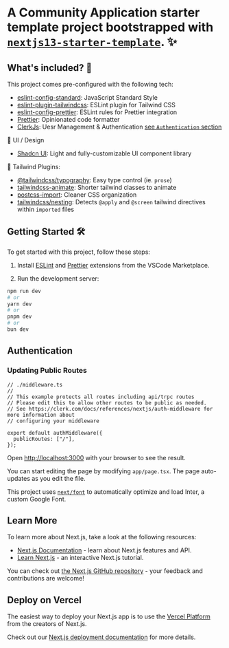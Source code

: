 # A Community Application starter template project bootstrapped with [`nextjs13-starter-template`](https://github.com/rhyanvargas/nextjs13-starter-template). ✨

## What's included? 🚀

This project comes pre-configured with the following tech:

- [eslint-config-standard](https://github.com/standard/eslint-config-standard): JavaScript Standard Style
- [eslint-plugin-tailwindcss](https://github.com/nuxt/eslint-plugin-tailwindcss): ESLint plugin for Tailwind CSS
- [eslint-config-prettier](https://github.com/prettier/eslint-config-prettier): ESLint rules for Prettier integration
- [Prettier](https://prettier.io/): Opinionated code formatter
- [ClerkJs](https://clerk.com/): Uesr Management & Authentication [see `Authentication` section](#authentication)

🎨 UI / Design
- [Shadcn UI](https://ui.shadcn.com/): Light and fully-customizable UI component library

🔌 Tailwind Plugins:

- [@tailwindcss/typography](https://tailwindcss.com/docs/typography-plugin): Easy type control (ie. `prose`)
- [tailwindcss-animate](https://github.com/jamiebuilds/tailwindcss-animate): Shorter tailwind classes to animate
- [postcss-import](https://tailwindcss.com/docs/using-with-preprocessors#build-time-imports): Cleaner CSS organization
- [tailwindcss/nesting](https://tailwindcss.com/docs/using-with-preprocessors#nesting): Detects `@apply` and `@screen` tailwind directives within `imported` files

## Getting Started 🛠️

To get started with this project, follow these steps:

1. Install [ESLint](https://marketplace.visualstudio.com/items?itemName=dbaeumer.vscode-eslint) and [Prettier](https://marketplace.visualstudio.com/items?itemName=esbenp.prettier-vscode) extensions from the VSCode Marketplace.

2. Run the development server:

```bash
npm run dev
# or
yarn dev
# or
pnpm dev
# or
bun dev
```

## Authentication
### Updating Public Routes

```
// ./middleware.ts
//
// This example protects all routes including api/trpc routes
// Please edit this to allow other routes to be public as needed.
// See https://clerk.com/docs/references/nextjs/auth-middleware for more information about
// configuring your middleware

export default authMiddleware({
  publicRoutes: ["/"],
});
```

Open [http://localhost:3000](http://localhost:3000) with your browser to see the result.

You can start editing the page by modifying `app/page.tsx`. The page auto-updates as you edit the file.

This project uses [`next/font`](https://nextjs.org/docs/basic-features/font-optimization) to automatically optimize and load Inter, a custom Google Font.

## Learn More

To learn more about Next.js, take a look at the following resources:

- [Next.js Documentation](https://nextjs.org/docs) - learn about Next.js features and API.
- [Learn Next.js](https://nextjs.org/learn) - an interactive Next.js tutorial.

You can check out [the Next.js GitHub repository](https://github.com/vercel/next.js/) - your feedback and contributions are welcome!

## Deploy on Vercel

The easiest way to deploy your Next.js app is to use the [Vercel Platform](https://vercel.com/new?utm_medium=default-template&filter=next.js&utm_source=create-next-app&utm_campaign=create-next-app-readme) from the creators of Next.js.

Check out our [Next.js deployment documentation](https://nextjs.org/docs/deployment) for more details.

```

```
